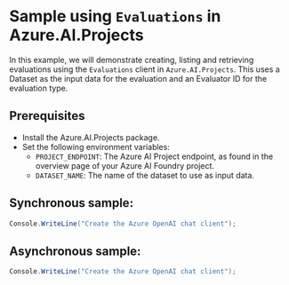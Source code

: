 # Sample using `Evaluations` in Azure.AI.Projects

In this example, we will demonstrate creating, listing and retrieving evaluations using the `Evaluations` client in `Azure.AI.Projects`. This uses a Dataset as the input data for the evaluation and an Evaluator ID for the evaluation type.

## Prerequisites

- Install the Azure.AI.Projects package.
- Set the following environment variables:
  - `PROJECT_ENDPOINT`: The Azure AI Project endpoint, as found in the overview page of your Azure AI Foundry project.
  - `DATASET_NAME`: The name of the dataset to use as input data.

## Synchronous sample:
```C# Snippet:AI_Projects_EvaluationsExampleSync
Console.WriteLine("Create the Azure OpenAI chat client");
```

## Asynchronous sample:
```C# Snippet:AI_Projects_EvaluationsExampleAsync
Console.WriteLine("Create the Azure OpenAI chat client");
```
